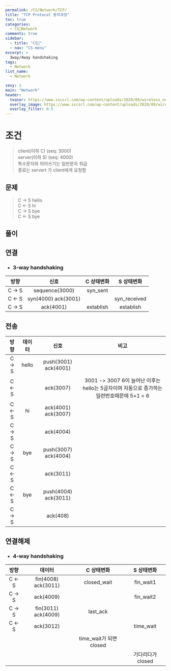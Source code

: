 ```yaml
---
permalink: /CS/Network/TCP/
title: "TCP Protocol 동작과정"
toc: true
categories:
  - CS🐰Network
comments: true
sidebar:
  - title: "CS🐰"
  - nav: "CS-menu"
excerpt: >
  3way/4way handshaking
tags:
  - Network
list_name:
  - Network

sexy: 1
main: "Network"
header:
  teaser: https://www.sscsrl.com/wp-content/uploads/2020/09/wireless_network_internet_of_things_iot_thinkstock_853701554_3x2-100740688-large.jpg
  overlay_image: https://www.sscsrl.com/wp-content/uploads/2020/09/wireless_network_internet_of_things_iot_thinkstock_853701554_3x2-100740688-large.jpg
  overlay_filter: 0.5
---
```


# 조건
> client(이하 C) (seq: 3000)  
> server(이하 S) (seq: 4000)  
> 특수문자와 띄어쓰기는 일반문자 취급  
> 종료는 servert 가 client에게 요청함  

## 문제
> C -> S hello  
> C <- S hi  
> C -> S bye  
> C <- S bye  
 

## 풀이


## 연결
- ### 3-way handshaking


| 방향  | 신호                     | C 상태변화 | S 상태변화 |
|:------:|:--------------------:|:--------:|:--------:|
| C -> S | sequence(3000) | syn_sent  | |
| C <- S | syn(4000) ack(3001)  |    | syn_received |
| C -> S | ack(4001) | establish | establish |


## 전송


| 방향   | 데이터   | 신호             | 비고 |
|:------:|:---------:|:-----------:|:-:|
| C -> S | hello | push(3001) ack(4001) |   |
| C <- S | | ack(3007)  |    3001 -> 3007 6이 늘어난 이후는 hello는 5글자이며 자동으로 증가하는 일련번호때문에 5+1 = 6|
| C <- S | hi |ack(4001) ack(3007) | |
| C -> S |  | ack(4004) |  |
| C -> S | bye | push(3007) ack(4004)  | |
| C <- S |  | ack(3011) | |
| C <- S |  bye | push(4004) ack(3011) | |
| C -> S |   | ack(408) | |


## 연결해제
- ### 4-way handshaking


| 방향       | 데이터                     | C 상태변화 | S 상태변화 |
|:------:|:--------------------:|:--------:|:--------:|
| C <- S | fin(4008) ack(3011) |  closed_wait | fin_wait1 |
| C -> S | ack(4009)  |    | fin_wait2 |
| C -> S | fin(3011) ack(4009) | last_ack |  |
| C <- S | ack(3012) |   | time_wait |
|   |  |  time_wait가 되면 closed |  |
| |  |    | 기다리다가 closed |

